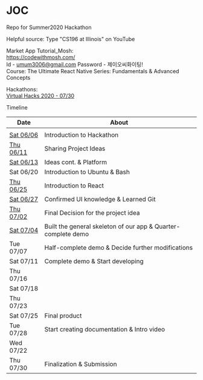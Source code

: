 # JOC
Repo for Summer2020 Hackathon

Helpful source: Type "CS196 at Illinois" on YouTube  
  
  
Market App Tutorial_Mosh:    
https://codewithmosh.com/  
Id - umum3006@gmail.com
Password - 제이오씨화이팅!  
Course: The Ultimate React Native Series: Fundamentals & Advanced Concepts

Hackathons:  
[Virtual Hacks 2020 - 07/30](https://virtualhacks.ca/)

Timeline


| Date | About |
| - | - |
| | |
| [Sat 06/06](/Timeline/06-06.md) | Introduction to Hackathon |
| [Thu 06/11](/Timeline/06-11.md) | Sharing Project Ideas |
| [Sat 06/13](/Timeline/06-13)    | Ideas cont. & Platform |
| Sat 06/20  | Introduction to Ubuntu & Bash |
| [Thu 06/25](/Timeline/06-25)  | Introduction to React |
| [Sat 06/27](/Timeline/06-27.md)  | Confirmed UI knowledge & Learned Git |
| [Thu 07/02](/SSS/Page_2.png) | Final Decision for the project idea |
| [Sat 07/04](/Timeline/07-04)  | Built the general skeleton of our app & Quarter-complete demo |
| Tue 07/07  | Half-complete demo & Decide further modifications |
| Sat 07/11  | Complete demo & Start developing |
| Thu 07/16  |  |
| Sat 07/18  |  |
| Thu 07/23  |  |
| Sat 07/25  | Final product |
| Tue 07/28  | Start creating documentation & Intro video |
| Wed 07/22  |  |
| Thu 07/30  | Finalization & Submission |

